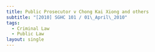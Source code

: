 ```yaml
---
title: Public Prosecutor v Chong Kai Xiong and others
subtitle: "[2010] SGHC 101 / 01\_April\_2010"
tags:
  - Criminal Law
  - Public Law
layout: single
---
```


